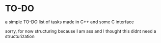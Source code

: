 # TO-DO
a simple TO-DO list of tasks made in C++ and some C interface

sorry, for now structuring because I am ass and I thought this didnt need a structurization